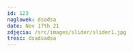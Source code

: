 ```yaml
---
id: 123
naglowek: dsadsa
date: Nov 17th 21
zdjęcia: /src/images/slider/slider1.jpg
tresc: dsadsadsa
---
```

